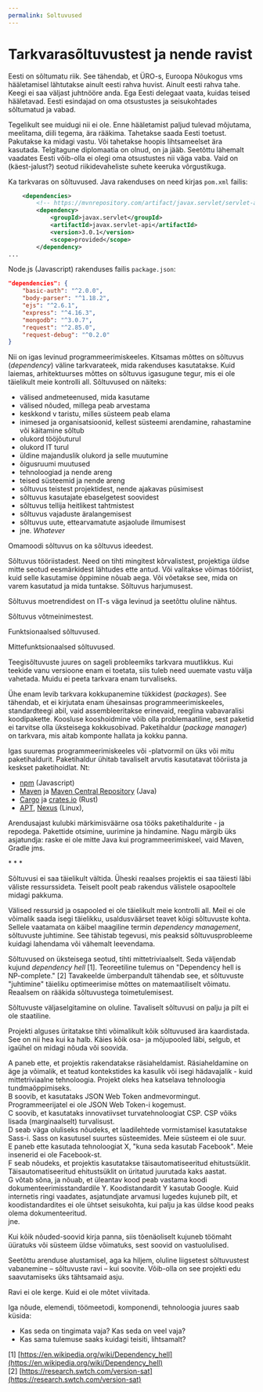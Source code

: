 ```yaml
---
permalink: Soltuvused
---
```


# Tarkvarasõltuvustest ja nende ravist

Eesti on sõltumatu riik. See tähendab, et ÜRO-s, Euroopa Nõukogus vms hääletamisel lähtutakse ainult eesti rahva huvist. Ainult eesti rahva tahe. Keegi ei saa väljast juhtnööre anda. Ega Eesti delegaat vaata, kuidas teised hääletavad. Eesti esindajad on oma otsustustes ja seisukohtades sõltumatud ja vabad.

Tegelikult see muidugi nii ei ole. Enne hääletamist paljud tulevad mõjutama, meelitama, diili tegema, ära rääkima.  Tahetakse saada Eesti toetust. Pakutakse ka midagi vastu. Või tahetakse hoopis lihtsameelset ära kasutada. Telgitagune diplomaatia on olnud, on ja jääb. Seetõttu lähemalt vaadates Eesti võib-olla ei olegi oma otsustustes nii väga vaba. Vaid on (käest-jalust?) seotud riikidevaheliste suhete keeruka võrgustikuga.

Ka tarkvaras on sõltuvused. Java rakenduses on need kirjas `pom.xml` failis:

```xml
    <dependencies>
        <!-- https://mvnrepository.com/artifact/javax.servlet/servlet-api -->
        <dependency>
            <groupId>javax.servlet</groupId>
            <artifactId>javax.servlet-api</artifactId>
            <version>3.0.1</version>
            <scope>provided</scope>
        </dependency>
...
```

Node.js (Javascript) rakenduses failis `package.json`:

```json
"dependencies": {
    "basic-auth": "^2.0.0",
    "body-parser": "^1.18.2",
    "ejs": "^2.6.1",
    "express": "^4.16.3",
    "mongodb": "^3.0.7",
    "request": "^2.85.0",
    "request-debug": "^0.2.0"
}
```
Nii on igas levinud programmeerimiskeeles. Kitsamas mõttes on sõltuvus (_dependency_) väline tarkvarateek, mida rakenduses kasutatakse. Kuid laiemas, arhitektuurses mõttes on sõltuvus igasugune tegur, mis ei ole täielikult meie kontrolli all. Sõltuvused on näiteks:
- välised andmeteenused, mida kasutame 
- välised nõuded, millega peab arvestama
- keskkond v taristu, milles süsteem peab elama
- inimesed ja organisatsioonid, kellest süsteemi arendamine, rahastamine või käitamine sõltub
- olukord tööjõuturul
- olukord IT turul
- üldine majanduslik olukord ja selle muutumine
- õigusruumi muutused
- tehnoloogiad ja nende areng
- teised süsteemid ja nende areng
- sõltuvus teistest projektidest, nende ajakavas püsimisest
- sõltuvus kasutajate ebaselgetest soovidest
- sõltuvus tellija heitlikest tahtmistest
- sõltuvus vajaduste äralangemisest
- sõltuvus uute, ettearvamatute asjaolude ilmumisest
- jne. _Whatever_

Omamoodi sõltuvus on ka sõltuvus ideedest.

Sõltuvus tööriistadest. Need on tihti mingitest kõrvalistest, projektiga üldse mitte seotud eesmärkidest lähtudes ette antud. Või valitakse võimas tööriist, kuid selle kasutamise õppimine nõuab aega. Või võetakse see, mida on varem kasutatud ja mida tuntakse. Sõltuvus harjumusest.

Sõltuvus moetrendidest on IT-s väga levinud ja seetõttu oluline nähtus. 

Sõltuvus võtmeinimestest.

Funktsionaalsed sõltuvused.

Mittefunktsionaalsed sõltuvused.

Teegisõltuvuste juures on sageli probleemiks tarkvara muutlikkus. Kui teekide vanu versioone enam ei toetata, siis tuleb need uuemate vastu välja vahetada. Muidu ei peeta tarkvara enam turvaliseks.

Ühe enam levib tarkvara kokkupanemine tükkidest (_packages_). See tähendab, et ei kirjutata enam ühesainsas programmeerimiskeeles, standardteegi abil, vaid assembleeritakse erinevaid, reeglina vabavaralisi koodipakette. Koosluse kooshoidmine võib olla problemaatiline, sest paketid ei tarvitse olla üksteisega kokkusobivad. Paketihaldur (_package manager_) on tarkvara, mis aitab komponte hallata ja kokku panna.

Igas suuremas programmeerimiskeeles või -platvormil on üks või mitu paketihaldurit. Paketihaldur ühitab tavaliselt arvutis kasutatavat tööriista ja keskset paketihoidlat. Nt:
- [npm](https://www.npmjs.com/) (Javascript)
- [Maven](https://maven.apache.org/) ja [Maven Central Repository](https://search.maven.org/) (Java)
- [Cargo](https://doc.rust-lang.org/cargo/index.html) ja [crates.io](https://crates.io/) (Rust)
- [APT](https://en.wikipedia.org/wiki/APT_(Debian)), [Nexus](https://www.sonatype.com/nexus-repository-sonatype) (Linux),

Arendusajast kulubki märkimisväärne osa tööks paketihaldurite - ja repodega. Pakettide otsimine, uurimine ja hindamine. Nagu märgib üks asjatundja: raske ei ole mitte Java kui programmeerimiskeel, vaid Maven, Gradle jms.

<p>* * *</p>

Sõltuvusi ei saa täielikult vältida. Üheski reaalses projektis ei saa täiesti läbi väliste ressurssideta. Teiselt poolt peab rakendus välistele osapooltele midagi pakkuma.

Välised ressursid ja osapooled ei ole täielikult meie kontrolli all. Meil ei ole võimalik saada isegi täielikku, usaldusväärset teavet kõigi sõltuvuste kohta. Sellele vaatamata on käibel maagiline termin _dependency management_, sõltuvuste juhtimine. See tähistab tegevusi, mis peaksid sõltuvusprobleeme kuidagi lahendama või vähemalt leevendama.

Sõltuvused on üksteisega seotud, tihti mittetriviaalselt. Seda väljendab kujund _dependency hell_ [1]. Teoreetiline tulemus on "Dependency hell is NP-complete." [2] Tavakeelde ümberpandult tähendab see, et sõltuvuste "juhtimine" täieliku optimeerimise mõttes on matemaatiliselt võimatu. Reaalsem on rääkida sõltuvustega toimetulemisest.

Sõltuvuste väljaselgitamine on oluline. Tavaliselt sõltuvusi on palju ja pilt ei ole staatiline.

Projekti alguses üritatakse tihti võimalikult kõik sõltuvused ära kaardistada. See on nii hea kui ka halb.
Käies kõik osa- ja mõjupooled läbi, selgub, et igaühel on midagi nõuda või soovida. 

A paneb ette, et projektis rakendatakse räsiaheldamist. Räsiaheldamine on äge ja võimalik, et teatud kontekstides ka kasulik või isegi hädavajalik  - kuid mittetriviaalne tehnoloogia. Projekt oleks hea katselava tehnoloogia tundmaõppimiseks.<br>
B soovib, et kasutataks JSON Web Token andmevormingut. Programmeerijatel ei ole JSON Web Token-i kogemust.<br>
C soovib, et kasutataks innovatiivset turvatehnoloogiat CSP. CSP võiks lisada (marginaalselt) turvalisust.<br>
D seab väga oluliseks nõudeks, et laadilehtede vormistamisel kasutatakse Sass-i. Sass on kasutusel suurtes süsteemides. Meie süsteem ei ole suur.<br>
E paneb ette kasutada tehnoloogiat X, "kuna seda kasutab Facebook". Meie insenerid ei ole Facebook-st.<br>
F seab nõudeks, et projektis kasutatakse täisautomatiseeritud ehitustsüklit. Täisautomatiseeritud ehitustsüklit on üritatud juurutada kaks aastat.<br>
G  võtab sõna, ja nõuab, et üleantav kood peab vastama koodi dokumenteerimisstandardile Y. Koodistandardit Y kasutab Google. Kuid internetis ringi vaadates, asjatundjate arvamusi lugedes kujuneb pilt, et koodistandardites ei ole ühtset seisukohta, kui palju ja kas üldse kood peaks olema dokumenteeritud.<br>
jne.

 Kui kõik nõuded-soovid kirja panna, siis tõenäoliselt kujuneb töömaht üüratuks või süsteem üldse võimatuks, sest soovid on vastuolulised.

Seetõttu arenduse alustamisel, aga ka hiljem, oluline liigsetest sõltuvustest vabanemine – sõltuvuste ravi – kui soovite. Võib-olla on see projekti edu saavutamiseks üks tähtsamaid asju.

Ravi ei ole kerge. Kuid ei ole mõtet viivitada.

Iga nõude, elemendi, töömeetodi, komponendi, tehnoloogia juures saab küsida:
- Kas seda on tingimata vaja? Kas seda on veel vaja?
- Kas sama tulemuse saaks kuidagi teisiti, lihtsamalt?

[1] [https://en.wikipedia.org/wiki/Dependency_hell](https://en.wikipedia.org/wiki/Dependency_hell)<br>
[2] [https://research.swtch.com/version-sat](https://research.swtch.com/version-sat)